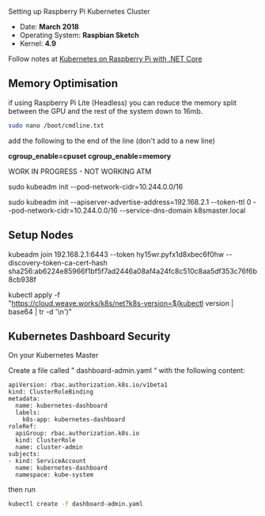 Setting up Raspberry Pi Kubernetes Cluster


* Date: **March 2018**
* Operating System: **Raspbian Sketch**
* Kernel: **4.9**


Follow notes at [Kubernetes on Raspberry Pi with .NET Core](https://medium.com/@mczachurski/kubernetes-on-raspberry-pi-with-net-core-36ea79681fe7)



## Memory Optimisation

if using Raspberry Pi Lite (Headless) you can reduce the memory split between the GPU and the rest of the system down to 16mb.

```bash
sudo nano /boot/cmdline.txt
```
add the following to the end of the line (don't add to a new line)


**cgroup_enable=cpuset cgroup_enable=memory**

 WORK IN PROGRESS - NOT WORKING ATM


sudo kubeadm init --pod-network-cidr=10.244.0.0/16

sudo kubeadm init --apiserver-advertise-address=192.168.2.1 --token-ttl 0 --pod-network-cidr=10.244.0.0/16 --service-dns-domain k8smaster.local


## Setup Nodes


kubeadm join 192.168.2.1:6443 --token hy15wr.pyfx1d8xbec6f0hw --discovery-token-ca-cert-hash sha256:ab6224e85966f1bf5f7ad2446a08af4a24fc8c510c8aa5df353c76f6b8cb938f



kubectl apply -f \
 "https://cloud.weave.works/k8s/net?k8s-version=$(kubectl version | base64 | tr -d '\n')"



## Kubernetes Dashboard Security

On your Kubernetes Master

Create a file called ” dashboard-admin.yaml “ with the following content: 


```
apiVersion: rbac.authorization.k8s.io/v1beta1 
kind: ClusterRoleBinding 
metadata: 
  name: kubernetes-dashboard 
  labels: 
    k8s-app: kubernetes-dashboard 
roleRef: 
  apiGroup: rbac.authorization.k8s.io 
  kind: ClusterRole 
  name: cluster-admin 
subjects: 
- kind: ServiceAccount 
  name: kubernetes-dashboard 
  namespace: kube-system 

```

then run 

```bash
kubectl create -f dashboard-admin.yaml 
```
